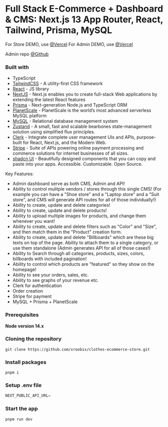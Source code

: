 # Full Stack E-Commerce + Dashboard & CMS: Next.js 13 App Router, React, Tailwind, Prisma, MySQL


For Store DEMO, use [@Vercel](https://clothes-ecommerce-store.vercel.app/)
For Admin DEMO, use [@Vercel](https://clothes-ecommerce-admin.vercel.app/)

Admin repo [@Github](https://github.com/xroobix/clothes-ecommerce-admin)

### Built with

- TypeScript
- [TailwindCSS](https://tailwindcss.com) - A utility-first CSS framework
- [React](https://reactjs.org/) - JS library
- [NextJS](https://nextjs.org) - Next.js enables you to create full-stack Web applications by extending the latest React features
- [Prisma](https://www.prisma.io) - Next-generation Node.js and TypeScript ORM
- [PlanetScale](https://planetscale.com) - PlanetScale is the world’s most advanced serverless MySQL platform
- [MySQL](https://www.mysql.com) - Relational database management system
- [Zustand](https://zustand-demo.pmnd.rs) - A small, fast and scalable bearbones state-management solution using simplified flux principles.
- [Clerk](https://clerk.com) - Integrate complete user management UIs and APIs, purpose-built for React, Next.js, and the Modern Web.
- [Stripe](https://stripe.com) - Suite of APIs powering online payment processing and commerce solutions for internet businesses of all sizes.
- [shadcn UI](https://ui.shadcn.com) - Beautifully designed components that you can copy and paste into your apps. Accessible. Customizable. Open Source.


Key Features:

- Admin dashboard serve as both CMS, Admin and API!
- Ability to control mulitple vendors / stores through this single CMS! (For example you can have a "Shoe store" and a "Laptop store" and a "Suit store", and CMS will generate API routes for all of those individually!)
- Ability to create, update and delete categories!
- Ability to create, update and delete products!
- Ability to upload multiple images for products, and change them whenever you want!
- Ability to create, update and delete filters such as "Color" and "Size", and then match them in the "Product" creation form.
- Ability to create, update and delete "Billboards" which are these big texts on top of the page. Ability to attach them to a single category, or use them standalone (Admin generates API for all of those cases!)
- Ability to Search through all categories, products, sizes, colors, billboards with included pagination!
- Ability to control which products are "featured" so they show on the homepage!
- Ability to see your orders, sales, etc.
- Ability to see graphs of your revenue etc.
- Clerk for authentication
- Order creation
- Stripe for payment
- MySQL + Prisma + PlanetScale

### Prerequisites

**Node version 14.x**

### Cloning the repository

```shell
git clone https://github.com/xroobix/clothes-ecommerce-store.git
```

### Install packages

```shell
pnpm i
```

### Setup .env file


```js
NEXT_PUBLIC_API_URL=
```


### Start the app

```shell
pnpm run dev
```
